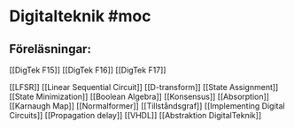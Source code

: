 # Digitalteknik #moc 

## Föreläsningar:
[[DigTek F15]]
[[DigTek F16]]
[[DigTek F17]]


[[LFSR]]
[[Linear Sequential Circuit]]
[[D-transform]]
[[State Assignment]]
[[State Minimization]]
[[Boolean Algebra]]
[[Konsensus]]
[[Absorption]]
[[Karnaugh Map]]
[[Normalformer]]
[[Tillståndsgraf]]
[[Implementing Digital Circuits]]
[[Propagation delay]] 
[[VHDL]]
[[Abstraktion DigitalTeknik]]